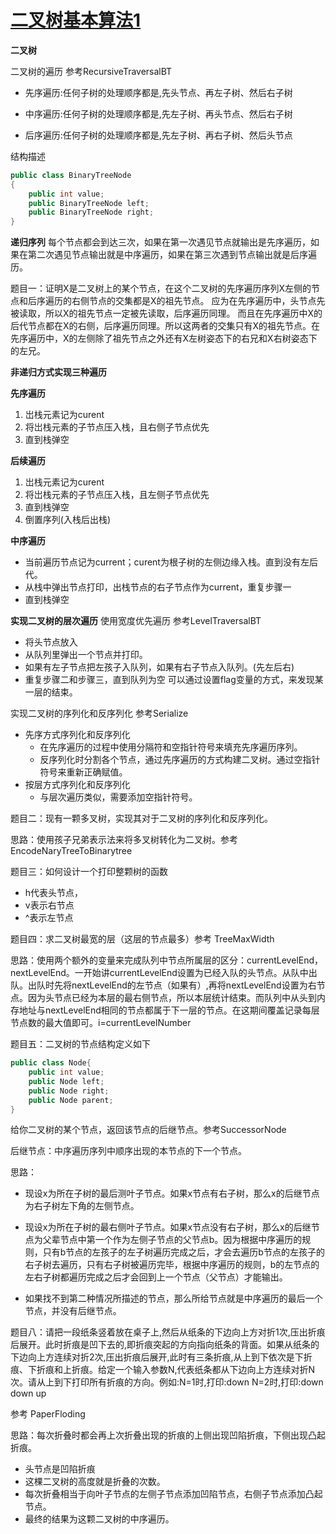 # [二叉树基本算法1](https://www.bilibili.com/video/BV1xdvaeEEiV)

**二叉树**

二叉树的遍历 参考RecursiveTraversalBT

* 先序遍历:任何子树的处理顺序都是,先头节点、再左子树、然后右子树

* 中序遍历:任何子树的处理顺序都是,先左子树、再头节点、然后右子树

* 后序遍历:任何子树的处理顺序都是,先左子树、再右子树、然后头节点 

  

结构描述

~~~C#
public class BinaryTreeNode
{
	public int value;
	public BinaryTreeNode left;
	public BinaryTreeNode right; 
}
~~~

**递归序列**
每个节点都会到达三次，如果在第一次遇见节点就输出是先序遍历，如果在第二次遇见节点输出就是中序遍历，如果在第三次遇到节点输出就是后序遍历。

题目一：证明X是二叉树上的某个节点，在这个二叉树的先序遍历序列X左侧的节点和后序遍历的右侧节点的交集都是X的祖先节点。
应为在先序遍历中，头节点先被读取，所以X的祖先节点一定被先读取，后序遍历同理。 而且在先序遍历中X的后代节点都在X的右侧，后序遍历同理。所以这两者的交集只有X的祖先节点。在先序遍历中，X的左侧除了祖先节点之外还有X左树姿态下的右兄和X右树姿态下的左兄。

**非递归方式实现三种遍历**

**先序遍历**

1. 岀栈元素记为curent
2. 将岀栈元素的子节点压入栈，且右侧子节点优先
3. 直到栈弹空

**后续遍历**

1. 岀栈元素记为curent
2. 将岀栈元素的子节点压入栈，且左侧子节点优先
3. 直到栈弹空
4. 倒置序列(入栈后出栈)

**中序遍历**

* 当前遍历节点记为current；curent为根子树的左侧边缘入栈。直到没有左后代。
* 从栈中弹出节点打印，出栈节点的右子节点作为current，重复步骤一
* 直到栈弹空

**实现二叉树的层次遍历**
使用宽度优先遍历 参考LevelTraversalBT
* 将头节点放入
* 从队列里弹出一个节点并打印。
* 如果有左子节点把左孩子入队列，如果有右子节点入队列。(先左后右)
* 重复步骤二和步骤三，直到队列为空
可以通过设置flag变量的方式，来发现某一层的结束。


实现二叉树的序列化和反序列化 参考Serialize
* 先序方式序列化和反序列化
	* 在先序遍历的过程中使用分隔符和空指针符号来填充先序遍历序列。
	* 反序列化时分割各个节点，通过先序遍历的方式构建二叉树。通过空指针符号来重新正确赋值。
* 按层方式序列化和反序列化
	* 与层次遍历类似，需要添加空指针符号。

题目二：现有一颗多叉树，实现其对于二叉树的序列化和反序列化。

思路：使用孩子兄弟表示法来将多叉树转化为二叉树。参考 EncodeNaryTreeToBinarytree

题目三：如何设计一个打印整颗树的函数
* h代表头节点，
* v表示右节点
* ^表示左节点

题目四：求二叉树最宽的层（这层的节点最多）参考 TreeMaxWidth

思路：使用两个额外的变量来完成队列中节点所属层的区分：currentLevelEnd，nextLevelEnd。一开始讲currentLevelEnd设置为已经入队的头节点。从队中出队。出队时先将nextLevelEnd的左节点（如果有）,再将nextLevelEnd设置为右节点。因为头节点已经为本层的最右侧节点，所以本层统计结束。而队列中从头到内存地址与nextLevelEnd相同的节点都属于下一层的节点。在这期间覆盖记录每层节点数的最大值即可。i=currentLevelNumber

题目五：二叉树的节点结构定义如下
~~~C#
public class Node{
	public int value;
	public Node left;
	public Node right;
	public Node parent;
}
~~~
给你二叉树的某个节点，返回该节点的后继节点。参考SuccessorNode

后继节点：中序遍历序列中顺序出现的本节点的下一个节点。

思路：

* 现设x为所在子树的最后测叶子节点。如果x节点有右子树，那么x的后继节点为右子树左下角的左侧节点。

* 现设x为所在子树的最右侧叶子节点。如果x节点没有右子树，那么x的后继节点为父辈节点中第一个作为左侧子节点的父节点b。因为根据中序遍历的规则，只有b节点的左孩子的左子树遍历完成之后，才会去遍历b节点的左孩子的右子树去遍历，只有右子树被遍历完毕，根据中序遍历的规则，b的左节点的左右子树都遍历完成之后才会回到上一个节点（父节点）才能输出。

* 如果找不到第二种情况所描述的节点，那么所给节点就是中序遍历的最后一个节点，并没有后继节点。

  

题目八：请把一段纸条竖着放在桌子上,然后从纸条的下边向上方对折1次,压出折痕后展开。此时折痕是凹下去的,即折痕突起的方向指向纸条的背面。如果从纸条的下边向上方连续对折2次,压出折痕后展开,此时有三条折痕,从上到下依次是下折痕、下折痕和上折痕。给定一个输入参数N,代表纸条都从下边向上方连续对折N次。请从上到下打印所有折痕的方向。例如:N=1时,打印:down N=2时,打印:down down up

参考 PaperFloding

思路：每次折叠时都会再上次折叠出现的折痕的上侧出现凹陷折痕，下侧出现凸起折痕。

* 头节点是凹陷折痕
* 这棵二叉树的高度就是折叠的次数。
* 每次折叠相当于向叶子节点的左侧子节点添加凹陷节点，右侧子节点添加凸起节点。
* 最终的结果为这颗二叉树的中序遍历。
